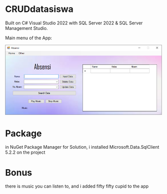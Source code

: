 # CRUDdatasiswa
Built on C# Visual Studio 2022 with SQL Server 2022 &amp; SQL Server Management Studio.

Main menu of the App:

![Main menu of the App](/1.PNG)

# Package
in NuGet Package Manager for Solution, i installed Microsoft.Data.SqlClient 5.2.2 on the project

# Bonus
there is music you can listen to, and i added fifty fifty cupid to the app
